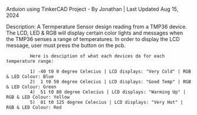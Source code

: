 Arduion using TinkerCAD Project - By Jonathan | Last Updated Aug 15, 2024

Description: A Termperature Sensor design reading from a TMP36 device. The LCD, LED & RGB will display certain color lights and messages when the TMP36 senses a range of temperatures.
             In order to display the LCD message, user must press the button on the pcb.
             
             Here is desciption of what each devices do for each temperature range:
             
             1) -40 t0 0 degree Celecius | LCD displays: "Very Cold" | RGB & LED Colour: Blue
             2)  1 t0 50 degree Celecius | LCD displays: "Good Temp" | RGB & LED Colour: Green
             4)  51 t0 80 degree Celecius | LCD displays: "Warming Up" | RGB & LED Colour: Yellow
             5)  81 t0 125 degree Celecius | LCD displays: "Very Hot" | RGB & LED Colour: Red
